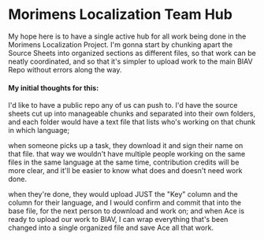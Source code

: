 # Morimens Localization Team Hub

My hope here is to have a single active hub for all work being done in the Morimens Localization Project.
I'm gonna start by chunking apart the Source Sheets into organized sections as different files, so that work can be neatly coordinated, and so that it's simpler to upload work to the main BIAV Repo without errors along the way.





#### My initial thoughts for this:

I'd like to have a public repo any of us can push to. I'd have the source sheets cut up into manageable chunks and separated into their own folders, and each folder would have a text file that lists who's working on that chunk in which language;



when someone picks up a task, they download it and sign their name on that file. that way we wouldn't have multiple people working on the same files in the same language at the same time, contribution credits will be more clear, and it'll be easier to know what does and doesn't need work done.



when they're done, they would upload JUST the "Key" column and the column for their language, and I would confirm and commit that into the base file, for the next person to download and work on; and when Ace is ready to upload our work to BIAV, I can wrap everything that's been changed into a single organized file and save Ace all that work.

